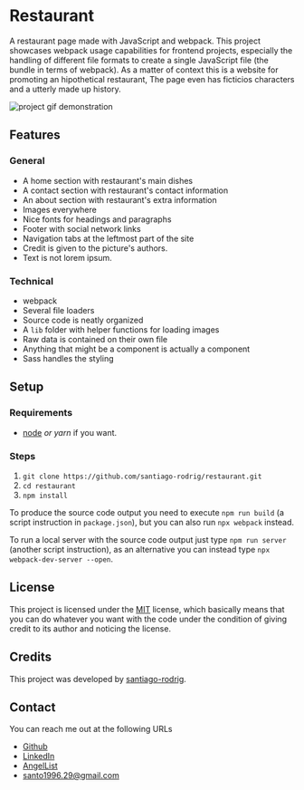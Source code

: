 # Restaurant

A restaurant page made with JavaScript and webpack. This project showcases
webpack usage capabilities for frontend projects, especially the handling of
different file formats to create a single JavaScript file (the bundle in terms
of webpack). As a matter of context this is a website for promoting an
hipothetical restaurant, The page even has ficticios characters and a utterly
made up history.

![project gif demonstration](./doc/demo.gif)

## Features

### General

- A home section with restaurant's main dishes
- A contact section with restaurant's contact information
- An about section with restaurant's extra information
- Images everywhere
- Nice fonts for headings and paragraphs
- Footer with social network links
- Navigation tabs at the leftmost part of the site
- Credit is given to the picture's authors.
- Text is not lorem ipsum.

### Technical

- webpack
- Several file loaders
- Source code is neatly organized
- A `lib` folder with helper functions for loading images
- Raw data is contained on their own file
- Anything that might be a component is actually a component
- Sass handles the styling

## Setup

### Requirements

- [node](https://nodejs.org/en/) _or yarn_ if you want.

### Steps

1. `git clone https://github.com/santiago-rodrig/restaurant.git`
2. `cd restaurant`
3. `npm install`

To produce the source code output you need to execute `npm run build` (a script
instruction in `package.json`), but you can also run `npx webpack` instead.

To run a local server with the source code output just type `npm run server`
(another script instruction), as an alternative you can instead type
`npx webpack-dev-server --open`.

## License

This project is licensed under the
[MIT](https://github.com/santiago-rodrig/blob/LICENSE) license, which
basically means that you can do whatever you want with the code under the
condition of giving credit to its author and noticing the license.

## Credits

This project was developed by
[santiago-rodrig](https://github.com/santiago-rodrig).

## Contact

You can reach me out at the following URLs

- [Github](https://github.com/santiago-rodrig)
- [LinkedIn](https://www.linkedin.com/in/santiago-adres-rodriguez-marquez)
- [AngelList](https://angel.co/u/santiago-andres-rodriguez-marquez)
- [santo1996.29@gmail.com](mailto:santo1996.29@gmail.com)
